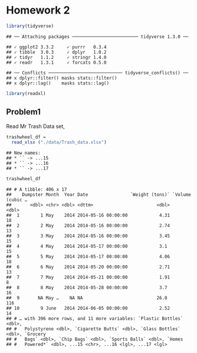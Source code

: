 Homework 2
================

``` r
library(tidyverse)
```

    ## ── Attaching packages ───────────────────────── tidyverse 1.3.0 ──

    ## ✓ ggplot2 3.3.2     ✓ purrr   0.3.4
    ## ✓ tibble  3.0.3     ✓ dplyr   1.0.2
    ## ✓ tidyr   1.1.2     ✓ stringr 1.4.0
    ## ✓ readr   1.3.1     ✓ forcats 0.5.0

    ## ── Conflicts ──────────────────────────── tidyverse_conflicts() ──
    ## x dplyr::filter() masks stats::filter()
    ## x dplyr::lag()    masks stats::lag()

``` r
library(readxl)
```

## Problem1

Read Mr Trash Data set,

``` r
trashwheel_df =
  read_xlsx ("./data/Trash_data.xlsx")
```

    ## New names:
    ## * `` -> ...15
    ## * `` -> ...16
    ## * `` -> ...17

``` r
trashwheel_df
```

    ## # A tibble: 406 x 17
    ##    Dumpster Month  Year Date                `Weight (tons)` `Volume (cubic …
    ##       <dbl> <chr> <dbl> <dttm>                        <dbl>            <dbl>
    ##  1        1 May    2014 2014-05-16 00:00:00            4.31               18
    ##  2        2 May    2014 2014-05-16 00:00:00            2.74               13
    ##  3        3 May    2014 2014-05-16 00:00:00            3.45               15
    ##  4        4 May    2014 2014-05-17 00:00:00            3.1                15
    ##  5        5 May    2014 2014-05-17 00:00:00            4.06               18
    ##  6        6 May    2014 2014-05-20 00:00:00            2.71               13
    ##  7        7 May    2014 2014-05-21 00:00:00            1.91                8
    ##  8        8 May    2014 2014-05-28 00:00:00            3.7                16
    ##  9       NA May …    NA NA                            26.0               116
    ## 10        9 June   2014 2014-06-05 00:00:00            2.52               14
    ## # … with 396 more rows, and 11 more variables: `Plastic Bottles` <dbl>,
    ## #   Polystyrene <dbl>, `Cigarette Butts` <dbl>, `Glass Bottles` <dbl>, `Grocery
    ## #   Bags` <dbl>, `Chip Bags` <dbl>, `Sports Balls` <dbl>, `Homes
    ## #   Powered*` <dbl>, ...15 <chr>, ...16 <lgl>, ...17 <lgl>
